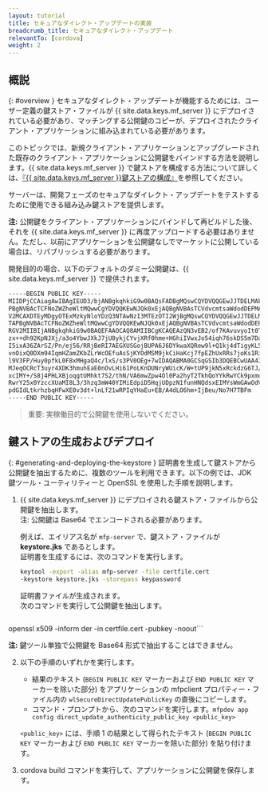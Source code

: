 ```yaml
---
layout: tutorial
title: セキュアなダイレクト・アップデートの実装
breadcrumb_title: セキュアなダイレクト・アップデート
relevantTo: [cordova]
weight: 2
---
```


## 概説
{: #overview }
セキュアなダイレクト・アップデートが機能するためには、ユーザー定義の鍵ストア・ファイルが {{ site.data.keys.mf_server }} にデプロイされている必要があり、マッチングする公開鍵のコピーが、デプロイされたクライアント・アプリケーションに組み込まれている必要があります。

このトピックでは、新規クライアント・アプリケーションとアップグレードされた既存のクライアント・アプリケーションに公開鍵をバインドする方法を説明します。{{ site.data.keys.mf_server }} で鍵ストアを構成する方法について詳しくは、[『{{ site.data.keys.mf_server }}鍵ストアの構成』](../../../authentication-and-security/configuring-the-mobilefirst-server-keystore/)を参照してください。

サーバーは、開発フェーズのセキュアなダイレクト・アップデートをテストするために使用できる組み込み鍵ストアを提供します。

**注:** 公開鍵をクライアント・アプリケーションにバインドして再ビルドした後、それを {{ site.data.keys.mf_server }} に再度アップロードする必要はありません。ただし、以前にアプリケーションを公開鍵なしでマーケットに公開している場合は、リパブリッシュする必要があります。

開発目的の場合、以下のデフォルトのダミー公開鍵は、{{ site.data.keys.mf_server }} で提供されます。

```xml
-----BEGIN PUBLIC KEY-----
MIIDPjCCAiagAwIBAgIEUD3/bjANBgkqhkiG9w0BAQsFADBgMQswCQYDVQQGEwJJTDELMAkGA1UECBMCSUwxETA
PBgNVBAcTCFNoZWZheWltMQwwCgYDVQQKEwNJQk0xEjAQBgNVBAsTCVdvcmtsaWdodDEPMA0GA1UEAxMGV0wgRG
V2MCAXDTEyMDgyOTExMzkyNloYDzQ3NTAwNzI3MTEzOTI2WjBgMQswCQYDVQQGEwJJTDELMAkGA1UECBMCSUwxE
TAPBgNVBAcTCFNoZWZheWltMQwwCgYDVQQKEwNJQk0xEjAQBgNVBAsTCVdvcmtsaWdodDEPMA0GA1UEAxMGV0wg
RGV2MIIBIjANBgkqhkiG9w0BAQEFAAOCAQ8AMIIBCgKCAQEAzQN3vEB2/of7KAvuvyoIt0T7cjaSTjnOBm0N3+q
zx++dh92KpNJXj/a3o4YbwJXkJ7jU8ykjCYvjXRf0hme+HGhiIVwxJo54iqh76skDS5m7DaseFdndZUJ4p7NFVw
I5ixA36ZArSZ/Pn/ej56/RRjBeRI7AEGXUSGojBUPA6J6DYkwaXQRew9l+Q1kj4dTigyKL5Os0vNFaQyYu+bT2E
vnOixQ0DXm94IqmHZamZKbZLrWcOEfuAsSjKYOdMSM9jkCiHaKcj7fpEZhUxRRs7joKs1Ri4ihs6JeUvMEiG4gK
l9V3FP/Huy0pfkL0F8xMHgaQ4c/lxS/s3PV0OEg+7wIDAQABMA0GCSqGSIb3DQEBCwUAA4IBAQAgEhhqRl2Rgkt
MJeqOCRcT3uyr4XDK3hmuhEaE0nOvLHi61PoLKnDUNryWUicK/W+tUP9jkN5xRckdzG6TJ/HPySmZ7Adr6QRFu+
xcIMY+/S8j4PHLXBjoqgtUMhkt7S2/thN/VA6mwZpw4Ol0Pa2hyT2TkhQoYYkRwYCk9pxmuBCoH/eCWpSxquNny
RwrY25x0YzccXUaMI8L3/3hzq3mW40YIMiEdpiD5HqjUDpzN1funHNQdsxEIMYsWmGAwOdV5slFzyrH+ErUYUFA
pdGIdLtkrhzbqHFwXE0v3dt+lnLf21wRPIqYHaEu+EB/A4dLO6hm+IjBeu/No7H7TBFm
-----END PUBLIC KEY-----
```

> 重要: 実稼働目的で公開鍵を使用しないでください。

## 鍵ストアの生成およびデプロイ
{: #generating-and-deploying-the-keystore }
証明書を生成して鍵ストアから公開鍵を抽出するために、複数のツールを利用できます。以下の例では、JDK 鍵ツール・ユーティリティーと OpenSSL を使用した手順を説明します。

1. {{ site.data.keys.mf_server }} にデプロイされる鍵ストア・ファイルから公開鍵を抽出します。  
   注: 公開鍵は Base64 でエンコードされる必要があります。
    
   例えば、エイリアス名が `mfp-server` で、鍵ストア・ファイルが **keystore.jks** であるとします。  
証明書を生成するには、次のコマンドを実行します。
    
   ```bash
   keytool -export -alias mfp-server -file certfile.cert
   -keystore keystore.jks -storepass keypassword
   ```
    
   証明書ファイルが生成されます。  
次のコマンドを実行して公開鍵を抽出します。
    
   ```bash
openssl x509 -inform der -in certfile.cert -pubkey -noout```
    
   **注:** 鍵ツール単独で公開鍵を Base64 形式で抽出することはできません。
    
2. 以下の手順のいずれかを実行します。
    * 結果のテキスト (`BEGIN PUBLIC KEY` マーカーおよび `END PUBLIC KEY` マーカーを除いた部分) をアプリケーションの mfpclient プロパティー・ファイル内の `wlSecureDirectUpdatePublicKey` の直後にコピーします。
    * コマンド・プロンプトから、次のコマンドを実行します。`mfpdev app config direct_update_authenticity_public_key <public_key>`
    
    `<public_key>` には、手順 1 の結果として得られたテキスト (`BEGIN PUBLIC KEY` マーカーおよび `END PUBLIC KEY` マーカーを除いた部分) を貼り付けます。

3. cordova build コマンドを実行して、アプリケーションに公開鍵を保存します。


